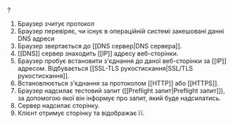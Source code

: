 ?
1. Браузер зчитує протокол
2. Браузер перевіряє, чи існує в операційній системі закешовані данні DNS адреси
3. Браузер звертається до [[DNS сервер|DNS сервера]].
4. [[DNS]] сервер знаходить [[IP]] адресу веб-сторінки.
5. Браузер пробує встановити з'єднання до даної веб-сторінки за [[IP]] адресом. Відбувається [[SSL-TLS рукостискання|SSL/TLS рукостискання]].
6. Встановлюється з'єднання за протоколом [[HTTP]] або [[HTTPS]].
7.  Браузер надсилає тестовий запит ([[Preflight запит|Preflight запит]]), за допомогою якої він інформує про запит, який буде надсилатись.
8. Сервер надсилає сторінку.
9. Клієнт отримує сторінку та відображає її.